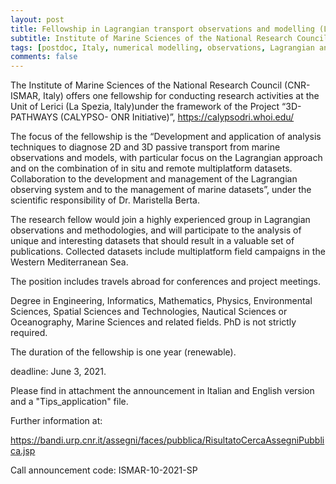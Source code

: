 ```yaml
---
layout: post
title: Fellowship in Lagrangian transport observations and modelling (La Spezia, Italy)
subtitle: Institute of Marine Sciences of the National Research Council (CNR-ISMAR, Italy)
tags: [postdoc, Italy, numerical modelling, observations, Lagrangian analysis]
comments: false
---
```


The Institute of Marine Sciences of the National Research Council (CNR-ISMAR, Italy) offers one fellowship for conducting research activities at the Unit of Lerici (La Spezia, Italy)under the framework of the Project “3D-PATHWAYS (CALYPSO- ONR Initiative)”, https://calypsodri.whoi.edu/

The focus of the fellowship is the “Development and application of analysis techniques to diagnose 2D and 3D passive transport from marine observations and models, with particular focus on the Lagrangian approach and on the combination of in situ and remote multiplatform datasets. Collaboration to the development and management of the Lagrangian observing system and to the management of marine datasets”, under the scientific responsibility of Dr. Maristella Berta.

The research fellow would join a highly experienced group in Lagrangian observations and methodologies, and will participate to the analysis of unique and interesting datasets that should result in a valuable set of publications. Collected datasets include multiplatform field campaigns in the Western Mediterranean Sea.

The position includes travels abroad for conferences and project meetings.

Degree in Engineering, Informatics, Mathematics, Physics, Environmental Sciences, Spatial Sciences and Technologies, Nautical Sciences or Oceanography, Marine Sciences and related fields. PhD is not strictly required.

The duration of the fellowship is one year (renewable).

deadline: June 3, 2021.

Please find in attachment the announcement in Italian and English version and a "Tips_application" file.

Further information at:

https://bandi.urp.cnr.it/assegni/faces/pubblica/RisultatoCercaAssegniPubblica.jsp

Call announcement code:  ISMAR-10-2021-SP
